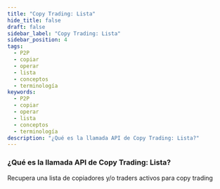 ```yaml
---
title: "Copy Trading: Lista"
hide_title: false
draft: false
sidebar_label: "Copy Trading: Lista"
sidebar_position: 4
tags:
  - P2P
  - copiar
  - operar
  - lista
  - conceptos
  - terminología
keywords:
  - P2P
  - copiar
  - operar
  - lista
  - conceptos
  - terminología
description: "¿Qué es la llamada API de Copy Trading: Lista?"
---
```


### ¿Qué es la llamada API de Copy Trading: Lista?

Recupera una lista de copiadores y/o traders activos para copy trading
